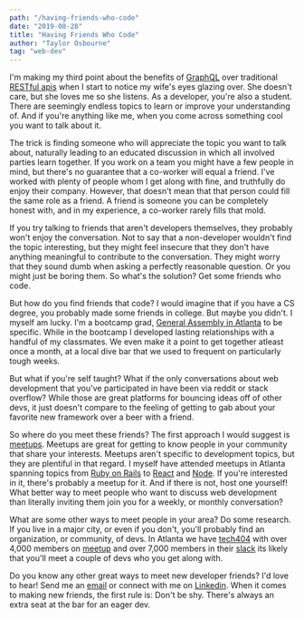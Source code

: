 ```yaml
---
path: "/having-friends-who-code"
date: "2019-08-28"
title: "Having Friends Who Code"
author: "Taylor Osbourne"
tag: "web-dev"
---  
```


I'm making my third point about the benefits of [GraphQL](https://graphql.org/) over traditional [RESTful apis](https://restfulapi.net/) when I start to notice my wife's eyes glazing over.  She doesn't care, but she loves me so she listens.  As a developer, you're also a student.  There are seemingly endless topics to learn or improve your understanding of.  And if you're anything like me, when you come across something cool you want to talk about it.

The trick is finding someone who will appreciate the topic you want to talk about, naturally leading to an educated discussion in which all involved parties learn together.  If you work on a team you might have a few people in mind, but there's no guarantee that a co-worker will equal a friend.  I've worked with plenty of people whom I get along with fine, and truthfully do enjoy their company.  However, that doesn't mean that that person could fill the same role as a friend.  A friend is someone you can be completely honest with, and in my experience, a co-worker rarely fills that mold.    

If you try talking to friends that aren't developers themselves, they probably won't enjoy the conversation.  Not to say that a non-developer wouldn't find the topic interesting, but they might feel insecure that they don't have anything meaningful to contribute to the conversation.  They might worry that they sound dumb when asking a perfectly reasonable question.  Or you might just be boring them.  So what's the solution?  Get some friends who code.

But how do you find friends that code?  I would imagine that if you have a CS degree, you probably made some friends in college.  But maybe you didn't.  I myself am lucky.  I'm a bootcamp grad, [General Assembly in Atlanta](https://generalassemb.ly/locations/atlanta) to be specific.  While in the bootcamp I developed lasting relationships with a handful of my classmates.  We even make it a point to get together atleast once a month, at a local dive bar that we used to frequent on particularly tough weeks.

But what if you're self taught?  What if the only conversations about web development that you've participated in have been via reddit or stack overflow?  While those are great platforms for bouncing ideas off of other devs, it just doesn't compare to the feeling of getting to gab about your favorite new framework over a beer with a friend.

So where do you meet these friends?  The first approach I would suggest is [meetups](https://www.meetup.com/).  Meetups are great for getting to know people in your community that share your interests.  Meetups aren't specific to development topics, but they are plentiful in that regard.  I myself have attended meetups in Atlanta spanning topics from [Ruby on Rails](https://www.meetup.com/atlantaruby/) to [React](https://www.meetup.com/React-ATL/) and [Node](https://www.meetup.com/Atlanta-Nodejs-Developers/).  If you're interested in it, there's probably a meetup for it.  And if there is not, host one yourself!  What better way to meet people who want to discuss web development than literally inviting them join you for a weekly, or monthly conversation?

What are some other ways to meet people in your area?  Do some research.  If you live in a major city, or even if you don't, you'll probably find an organization, or community, of devs.  In Atlanta we have [tech404](https://tech404.io/) with over 4,000 members on [meetup](https://www.meetup.com/tech404/) and over 7,000 members in their [slack](https://tech404.slack.com/) its likely that you'll meet a couple of devs who you get along with.

Do you know any other great ways to meet new developer friends?  I'd love to hear!  Send me an [email](mailto:taylorgosbourne@gmail.com) or connect with me on [Linkedin](https://www.linkedin.com/in/taylor-osbourne/).  When it comes to making new friends, the first rule is: Don't be shy.  There's always an extra seat at the bar for an eager dev.  
